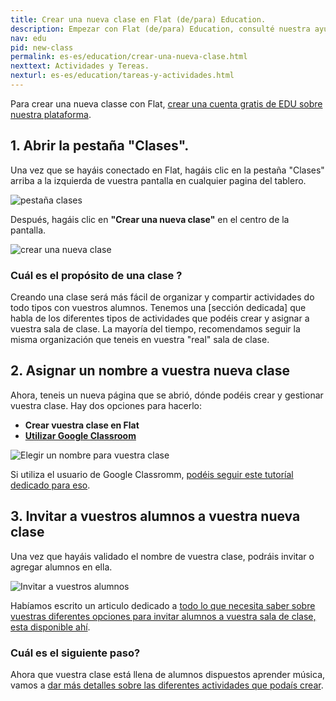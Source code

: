 ```yaml
---
title: Crear una nueva clase en Flat (de/para) Education.
description: Empezar con Flat (de/para) Education, consulté nuestra ayuda e información sobre nuestro producto educativo.
nav: edu
pid: new-class
permalink: es-es/education/crear-una-nueva-clase.html
nexttext: Actividades y Tereas.
nexturl: es-es/education/tareas-y-actividades.html
---
```


Para crear una nueva classe con Flat, [crear una cuenta gratis de EDU sobre nuestra plataforma](https://flat.io/edu).

## 1. Abrir la pestaña "Clases".

Una vez que se hayáis conectado en Flat, hagáis clic en la pestaña "Clases" arriba a la izquierda de vuestra pantalla en cualquier pagina del tablero.

![pestaña clases](/help/assets/img/edu/classes-tab.png)

Después, hagáis clic en **"Crear una nueva clase"** en el centro de la pantalla.

![crear una nueva clase](/help/assets/img/edu/create-class.png)

### Cuál es el propósito de una clase ?

Creando una clase será más fácil de organizar y compartir actividades do todo tipos con vuestros alumnos.
Tenemos una [sección dedicada] que habla de los diferentes tipos de actividades que podéis crear y asignar a vuestra sala de clase.
La mayoría del tiempo, recomendamos seguir la misma organización que teneis en vuestra "real" sala de clase.

## 2. Asignar un nombre a vuestra nueva clase
Ahora, teneis un nueva página que se abrió, dónde podéis crear y gestionar vuestra clase. Hay dos opciones para hacerlo:
  * **Crear vuestra clase en Flat**
  * **[Utilizar Google Classroom](/help/en/education/google-classroom/setup-course.html)**

![Elegir un nombre para vuestra clase](/help/assets/img/edu/create-class-landing.png)


Si utiliza el usuario de Google Classromm, [podéis seguir este tutoríal dedicado para eso](/help/en/education/google-classroom/setup-course.html).


## 3. Invitar a vuestros alumnos a vuestra nueva clase

Una vez que hayáis validado el nombre de vuestra clase, podráis invitar o agregar alumnos en ella.

![Invitar a vuestros alumnos](/help/assets/img/edu/class-add-people-manual.png)

Habíamos escrito un articulo dedicado a [todo lo que necesita saber sobre vuestras diferentes opciones para invitar alumnos a vuestra sala de clase, esta disponible ahí](/help/es-es/education/agrega-alumnos.html).


### Cuál es el siguiente paso?

Ahora que vuestra clase está llena de alumnos dispuestos aprender música, vamos a [dar más detalles sobre las diferentes actividades que podaís crear](/help/es-es/education/tareas-y-actividades.html).